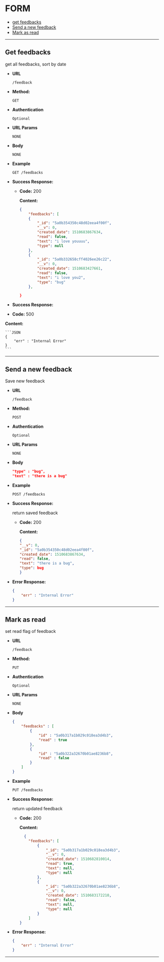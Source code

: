 # **FORM**

- [get feedbacks](#get-feedbacks)
- [Send a new feedback](#send-a-new-feedback)
- [Mark as read](#mark-as-read)

---

## Get feedbacks

get all feedbacks, sort by date

* **URL**

  `/feedback`

* **Method:**

  `GET`

* **Authentication**
    
    `Optional` 

*  **URL Params**

    `NONE`

* **Body**

    `NONE`

* **Example**
    ```
    GET /feedbacks
    ```

* **Success Response:**

  * **Code:** 200

    **Content:** 
    
    ```JSON
    {
        "feedbacks": [
        {
            "_id": "5a0b354350c48d02eea4f00f",
            "__v": 0,
            "created_date": 1510683867634,
            "read": false,
            "text": "i love youuuu",
            "type": null
        },
        {
            "_id": "5a0b332658cff4026ee26c22",
            "__v": 0,
            "created_date": 1510683427661,
            "read": false,
            "text": "i love you2",
            "type": "bug"
        },
    
    }
    ```
* **Success Response:**

* **Code:** 500

**Content:** 
    
    ```JSON
    {
        "err" : "Internal Error"
    }
    ```
    
---

## Send a new feedback

Save new feedback

* **URL**

  `/feedback`

* **Method:**

  `POST`

* **Authentication**
    
    `Optional` 

*  **URL Params**

    `NONE`

* **Body**

    ```JSON
    "type" : "bug",
    "text" : "there is a bug"
    ```

* **Example**
    ```
    POST /feedbacks
    ```

* **Success Response:**

    return saved feedback

  * **Code:** 200

    **Content:** 
    
    ```JSON
    {
    "__v": 0,
    "_id": "5a0b354350c48d02eea4f00f",
    "created_date": 1510683867634,
    "read": false,
    "text": "there is a bug",
    "type": bug
    }
    ```
* **Error Response:**
    ```JSON
    {
        "err" : "Internal Error"
    }
    ```
---

## Mark as read

set read flag of feedback

* **URL**

  `/feedback`

* **Method:**

  `PUT`

* **Authentication**
    
    `Optional` 

*  **URL Params**

    `NONE`

* **Body**
    ```JSON
    {
        "feedbacks" : [
            {
                "id" : "5a0b317a1b029c018ea3d4b3",
                "read" : true
            },
            {
                "id" : "5a0b322a32670b01ae8236b8",
                "read" : false
            }   
        ]
    }
    ```

* **Example**
    ```
    PUT /feedbacks
    ```

* **Success Response:**

    return updated feedback

  * **Code:** 200

    **Content:** 
    ```JSON
      {
        "feedbacks": [
            {
                "_id": "5a0b317a1b029c018ea3d4b3",
                "__v": 0,
                "created_date": 1510682810014,
                "read": true,
                "text": null,
                "type": null
            },
            {
                "_id": "5a0b322a32670b01ae8236b8",
                "__v": 0,
                "created_date": 1510683172210,
                "read": false,
                "text": null,
                "type": null
            }
        ]
    }
    ```
* **Error Response:**
    ```JSON
    {
        "err" : "Internal Error"
    }
    ```
---
